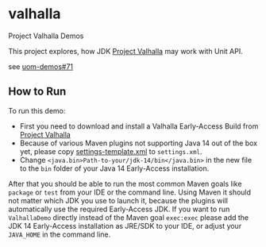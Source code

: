 valhalla
=========

Project Valhalla Demos

This project explores, how JDK [Project Valhalla](https://jdk.java.net/valhalla/) may work with Unit API.

see [uom-demos#71](https://github.com/unitsofmeasurement/uom-demos/issues/71)

How to Run
-------------------------------------
To run this demo:
- First you need to download and install a Valhalla Early-Access Build from [Project Valhalla](https://jdk.java.net/valhalla/) 
- Because of various Maven plugins not supporting Java 14 out of the box yet, please copy [settings-template.xml](settings-template.xml) to `settings.xml`.
- Change `<java.bin>Path-to-your/jdk-14/bin</java.bin>` in the new file to the `bin` folder of your Java 14 Early-Access installation.

After that you should be able to run the most common Maven goals like `package` or `test` from your IDE or the command line. Using Maven it should not matter which JDK you use to launch it, because the plugins will automatically use the required Early-Access JDK. If you want to run `ValhallaDemo` directly instead of the Maven goal `exec:exec` please add the JDK 14 Early-Access installation as JRE/SDK to your IDE, or adjust your `JAVA_HOME` in the command line.